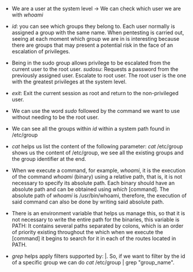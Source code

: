 * We are a user at the system level -> We can check which user we are with $whoami$

* $id:$ you can see which groups they belong to. Each user normally is assigned a group with the same name. When pentesting is carried out, seeing at each moment which group we are in is interesting because there are groups that may present a potential risk in the face of an escalation of privileges.

* Being in the sudo group allows privilege to be escalated from the current user to the root user.
$sudo su$: Requests a password from the previously assigned user. Escalate to root user. The root user is the one with the greatest privileges at the system level.

* $exit$: Exit the current session as root and return to the non-privileged user.

* We can use the word $sudo$ followed by the command we want to use without needing to be the root user.

* We can see all the groups within $id$ within a system path found in /etc/group

* $cat$ helps us list the content of the following parameter: $cat$ /etc/group shows us the content of /etc/group, we see all the existing groups and the group identifier at the end.

* When we execute a command, for example, $whoami$, it is the execution of the command $whoami$ (binary) using a relative path, that is, it is not necessary to specify its absolute path. Each binary should have an absolute path and can be obtained using $which$ [command]. The absolute path of $whoami$ is /usr/bin/whoami, therefore, the execution of said command can also be done by writing said absolute path.

* There is an environment variable that helps us manage this, so that it is not necessary to write the entire path for the binaries, this variable is PATH: It contains several paths separated by colons, which is an order of priority existing throughout the which when we execute the [command] it begins to search for it in each of the routes located in PATH.

* $grep$ helps apply filters supported by: |. So, if we want to filter by the id of a specific group we can do $cat$ /etc/group | grep "group_name".


